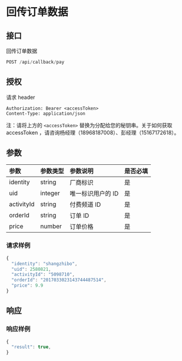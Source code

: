 # 回传订单数据

## 接口

回传订单数据

```javascript
POST /api/callback/pay
```

## 授权

请求 header

```http
Authorization: Bearer <accessToken>
Content-Type: application/json
```

注：请将上方的 `<accessToken>` 替换为分配给您的秘钥串。关于如何获取 accessToken ，请咨询杨经理（18968187008）、彭经理（15167172618）。

## 参数

| 参数 | 参数类型 | 参数说明 | 是否必填 |
| :--- | :--- | :--- | :--- |
| identity | string | 厂商标识 | 是 |
| uid | integer | 唯一标识用户的 ID | 是 |
| activityId | string | 付费频道 ID | 是 |
| orderId | string | 订单 ID | 是 |
| price | number | 订单价格 | 是 |

### 请求样例

```javascript
{
  "identity": "shangzhibo",
  "uid": 2580821,
  "activityId": "5098710",
  "orderId": "2017033023143744487514",
  "price": 9.9
}
```

## 响应

### 响应样例

```javascript
{
  "result": true,
}
```

